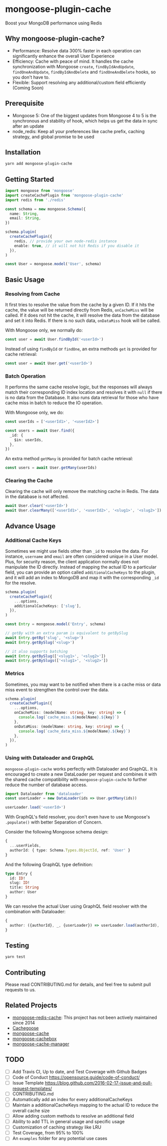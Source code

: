 # mongoose-plugin-cache

Boost your MongoDB performance using Redis

## Why mongoose-plugin-cache?

- Performance: Resolve data 300% faster in each operation can significantly enhance the overall User Experience
- Efficiency: Cache with peace of mind. It handles the cache synchronization with Mongoose `create`, `findByIdAndUpdate`, `findOneAndUpdate`, `findByIdAndDelete` and `findOneAndDelete` hooks, so you don't have to.
- Flexible: Support resolving any additional/custom field efficiently (Coming Soon)

## Prerequisite

- Mongoose 5: One of the biggest updates from Mongoose 4 to 5 is the synchronous and stability of hook, which helps us get the data in sync after an update
- node_redis: Keep all your preferences like cache prefix, caching strategy, and global promise to be used

## Installation

```bash
yarn add mongoose-plugin-cache
```

## Getting Started

```typescript
import mongoose from 'mongoose'
import createCachePlugin from 'mongoose-plugin-cache'
import redis from './redis'

const schema = new mongoose.Schema({
  name: String,
  email: String,
})

schema.plugin(
  createCachePlugin({
    redis, // provide your own node-redis instance
    enable: true, // it will not hit Redis if you disable it
  }),
)

const User = mongoose.model('User', schema)
```

## Basic Usage

### Resolving from Cache

It first tries to resolve the value from the cache by a given ID. If it hits the cache, the value will be returned directly from Redis, `onCacheMiss` will be called. If it does not hit the cache, it will resolve the data from the database and set it into Redis. If there is no such data, `onDataMiss` hook will be called.

With Mongoose only, we normally do:

```typescript
const user = await User.findById('<userId>')
```

Instead of using `findById` or `findOne`, an extra methods `get` is provided for cache retrieval:

```typescript
const user = await User.get('<userId>')
```

### Batch Operation

It performs the same cache resolve logic, but the responses will always match their corresponding ID index location and resolves it with `null` if there is no data from the Database. It also runs data retrieval for those who have cache miss in batch to reduce the IO operation.

With Mongoose only, we do:

```typescript
const userIds = ['<userId1>', '<userId2>']

const users = await User.find({
  _id: {
    $in: userIds,
  },
})
```

An extra method `getMany` is provided for batch cache retrieval:

```typescript
const users = await User.getMany(userIds)
```

### Clearing the Cache

Clearing the cache will only remove the matching cache in Redis. The data in the database is not affected.

```typescript
await User.clear('<userId>')
await User.clearMany(['<userId1>', '<userId2>', '<slug1>', '<slug2>'])
```

## Advance Usage

### Additional Cache Keys

Sometimes we might use fields other than `_id` to resolve the data. For instance, `username` and `email` are often considered unique in a User model. Plus, for security reason, the client application normally does not manipulate the ID directly. Instead of mapping the actual ID to a particular field, you can provide an option called `additionalCacheKeys` to the plugin, and it will add an index to MongoDB and map it with the corresponding `_id` for the resolve.

```typescript
schema.plugin(
  createCachePlugin({
    ...options,
    additionalCacheKeys: ['slug'],
  }),
)

const Entry = mongoose.model('Entry', schema)

// getBy with an extra param is equivalent to getBySlug
await Entry.getBy('slug', '<slug>')
await Entry.getBySlug('<slug>')

// it also supports batching
await Entry.getBySlug(['<slug1>', '<slug2>'])
await Entry.getBySlugs(['<slug1>', '<slug2>'])
```

### Metrics

Sometimes, you may want to be notified when there is a cache miss or data miss event to strengthen the control over the data.

```typescript
schema.plugin(
  createCachePlugin({
    ...options,
    onCacheMiss: (modelName: string, key: string) => {
      console.log(`cache_miss.${modelName}.${key}`)
    },
    onDataMiss: (modelName: string, key: string) => {
      console.log(`cache_data_miss.${modelName}.${key}`)
    },
  }),
)
```

### Using with Dataloader and GraphQL

`mongoose-plugin-cache` works perfectly with Dataloader and GraphQL. It is encouraged to create a new DataLoader per request and combines it with the shared cache compatibility with `mongoose-plugin-cache` to further reduce the number of database access.

```typescript
import Dataloader from 'dataloader'
const userLoader = new DataLoader(ids => User.getMany(ids))

userLoader.load('<userId>')
```

With GraphQL's field resolver, you don't even have to use Mongoose's `.populate()` with better Separation of Concern.

Consider the following Mongoose schema design:

```typescript
{
  ...userFields,
  authorId: { type: Schema.Types.ObjectId, ref: 'User' }
}
```

And the following GraphQL type definition:

```graphql
type Entry {
  id: ID!
  slug: ID!
  title: String
  author: User
}
```

We can resolve the actual User using GraphQL field resolver with the combination with Dataloader:

```typescript
{
  author: ({authorId}, _, {userLoader}) => userLoader.load(authorId),
}
```

## Testing

```sh
yarn test
```

## Contributing

Please read CONTRIBUTING.md for details, and feel free to submit pull requests to us.

## Related Projects

- [mongoose-redis-cache](https://github.com/conancat/mongoose-redis-cache): This project has not been actively maintained since 2014
- [Cachegoose](https://github.com/boblauer/cachegoose)
- [mongoose-cache](https://github.com/Gottox/mongoose-cache)
- [mongoose-cachebox](https://github.com/cayasso/mongoose-cachebox)
- [mongoose-cache-manager](https://github.com/englercj/mongoose-cache-manager)

## TODO

- [ ] Add Travis CI, Up to date, and Test Coverage with Github Badges
- [ ] Code of Conduct https://opensource.guide/code-of-conduct/
- [ ] Issue Template https://blog.github.com/2016-02-17-issue-and-pull-request-templates/
- [ ] CONTRIBUTING.md
- [ ] Automatically add an index for every additionalCacheKeys
- [ ] Maintain a additionalCacheKeys mapping to the actual ID to reduce the overall cache size
- [ ] Allow adding custom methods to resolve an additional field
- [ ] Ability to add TTL in general usage and specific usage
- [ ] Customization of caching strategy like LRU
- [ ] Test Coverage, from 95% to 100%
- [ ] An `examples` folder for any potential use cases
